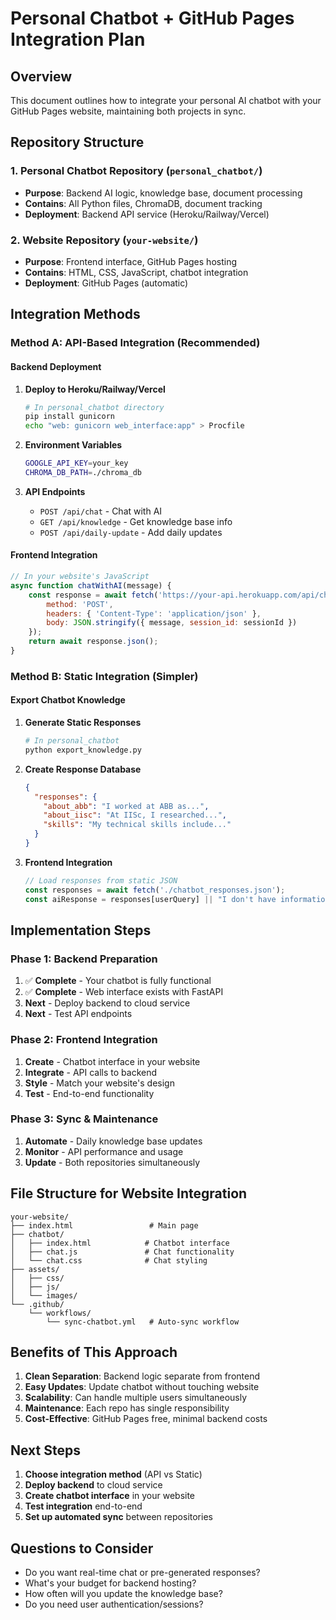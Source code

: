 # Personal Chatbot + GitHub Pages Integration Plan

## Overview
This document outlines how to integrate your personal AI chatbot with your GitHub Pages website, maintaining both projects in sync.

## Repository Structure

### 1. Personal Chatbot Repository (`personal_chatbot/`)
- **Purpose**: Backend AI logic, knowledge base, document processing
- **Contains**: All Python files, ChromaDB, document tracking
- **Deployment**: Backend API service (Heroku/Railway/Vercel)

### 2. Website Repository (`your-website/`)
- **Purpose**: Frontend interface, GitHub Pages hosting
- **Contains**: HTML, CSS, JavaScript, chatbot integration
- **Deployment**: GitHub Pages (automatic)

## Integration Methods

### Method A: API-Based Integration (Recommended)

#### Backend Deployment
1. **Deploy to Heroku/Railway/Vercel**
   ```bash
   # In personal_chatbot directory
   pip install gunicorn
   echo "web: gunicorn web_interface:app" > Procfile
   ```

2. **Environment Variables**
   ```bash
   GOOGLE_API_KEY=your_key
   CHROMA_DB_PATH=./chroma_db
   ```

3. **API Endpoints**
   - `POST /api/chat` - Chat with AI
   - `GET /api/knowledge` - Get knowledge base info
   - `POST /api/daily-update` - Add daily updates

#### Frontend Integration
```javascript
// In your website's JavaScript
async function chatWithAI(message) {
    const response = await fetch('https://your-api.herokuapp.com/api/chat', {
        method: 'POST',
        headers: { 'Content-Type': 'application/json' },
        body: JSON.stringify({ message, session_id: sessionId })
    });
    return await response.json();
}
```

### Method B: Static Integration (Simpler)

#### Export Chatbot Knowledge
1. **Generate Static Responses**
   ```python
   # In personal_chatbot
   python export_knowledge.py
   ```

2. **Create Response Database**
   ```json
   {
     "responses": {
       "about_abb": "I worked at ABB as...",
       "about_iisc": "At IISc, I researched...",
       "skills": "My technical skills include..."
     }
   }
   ```

3. **Frontend Integration**
   ```javascript
   // Load responses from static JSON
   const responses = await fetch('./chatbot_responses.json');
   const aiResponse = responses[userQuery] || "I don't have information about that.";
   ```

## Implementation Steps

### Phase 1: Backend Preparation
1. ✅ **Complete** - Your chatbot is fully functional
2. ✅ **Complete** - Web interface exists with FastAPI
3. **Next** - Deploy backend to cloud service
4. **Next** - Test API endpoints

### Phase 2: Frontend Integration
1. **Create** - Chatbot interface in your website
2. **Integrate** - API calls to backend
3. **Style** - Match your website's design
4. **Test** - End-to-end functionality

### Phase 3: Sync & Maintenance
1. **Automate** - Daily knowledge base updates
2. **Monitor** - API performance and usage
3. **Update** - Both repositories simultaneously

## File Structure for Website Integration

```
your-website/
├── index.html                 # Main page
├── chatbot/
│   ├── index.html            # Chatbot interface
│   ├── chat.js               # Chat functionality
│   └── chat.css              # Chat styling
├── assets/
│   ├── css/
│   ├── js/
│   └── images/
└── .github/
    └── workflows/
        └── sync-chatbot.yml   # Auto-sync workflow
```

## Benefits of This Approach

1. **Clean Separation**: Backend logic separate from frontend
2. **Easy Updates**: Update chatbot without touching website
3. **Scalability**: Can handle multiple users simultaneously
4. **Maintenance**: Each repo has single responsibility
5. **Cost-Effective**: GitHub Pages free, minimal backend costs

## Next Steps

1. **Choose integration method** (API vs Static)
2. **Deploy backend** to cloud service
3. **Create chatbot interface** in your website
4. **Test integration** end-to-end
5. **Set up automated sync** between repositories

## Questions to Consider

- Do you want real-time chat or pre-generated responses?
- What's your budget for backend hosting?
- How often will you update the knowledge base?
- Do you need user authentication/sessions?
